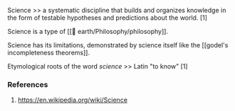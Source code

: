 Science >>  a systematic discipline that builds and organizes knowledge in the form of testable hypotheses and predictions about the world. [1]

Science is a type of [[🏡 earth/Philosophy/philosophy]].

Science has its limitations, demonstrated by science itself like the [[godel's incompleteness theorems]].

Etymological roots of the word *science* >> Latin "to know" [1]
### References
1. https://en.wikipedia.org/wiki/Science